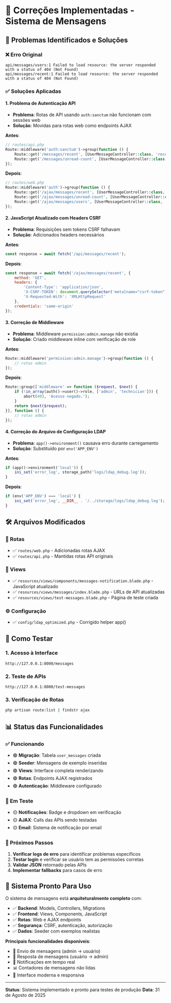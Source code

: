 # 🔧 Correções Implementadas - Sistema de Mensagens

## 🚨 Problemas Identificados e Soluções

### ❌ Erro Original
```
api/messages/users:1 Failed to load resource: the server responded with a status of 404 (Not Found)
api/messages/recent:1 Failed to load resource: the server responded with a status of 404 (Not Found)
```

### ✅ Soluções Aplicadas

#### 1. **Problema de Autenticação API**
- **Problema**: Rotas de API usando `auth:sanctum` não funcionam com sessões web
- **Solução**: Movidas para rotas web como endpoints AJAX

**Antes**:
```php
// routes/api.php
Route::middleware('auth:sanctum')->group(function () {
    Route::get('/messages/recent', [UserMessageController::class, 'recent']);
    Route::get('/messages/unread-count', [UserMessageController::class, 'unreadCount']);
});
```

**Depois**:
```php
// routes/web.php
Route::middleware('auth')->group(function () {
    Route::get('/ajax/messages/recent', [UserMessageController::class, 'recent']);
    Route::get('/ajax/messages/unread-count', [UserMessageController::class, 'unreadCount']);
    Route::get('/ajax/messages/users', [UserMessageController::class, 'getUsersForMessage']);
});
```

#### 2. **JavaScript Atualizado com Headers CSRF**
- **Problema**: Requisições sem tokens CSRF falhavam
- **Solução**: Adicionados headers necessários

**Antes**:
```javascript
const response = await fetch('/api/messages/recent');
```

**Depois**:
```javascript
const response = await fetch('/ajax/messages/recent', {
    method: 'GET',
    headers: {
        'Content-Type': 'application/json',
        'X-CSRF-TOKEN': document.querySelector('meta[name="csrf-token"]')?.getAttribute('content') || '',
        'X-Requested-With': 'XMLHttpRequest'
    },
    credentials: 'same-origin'
});
```

#### 3. **Correção de Middleware**
- **Problema**: Middleware `permission:admin.manage` não existia
- **Solução**: Criado middleware inline com verificação de role

**Antes**:
```php
Route::middleware('permission:admin.manage')->group(function () {
    // rotas admin
});
```

**Depois**:
```php
Route::group(['middleware' => function ($request, $next) {
    if (!in_array(auth()->user()->role, ['admin', 'technician'])) {
        abort(403, 'Acesso negado.');
    }
    return $next($request);
}], function () {
    // rotas admin
});
```

#### 4. **Correção do Arquivo de Configuração LDAP**
- **Problema**: `app()->environment()` causava erro durante carregamento
- **Solução**: Substituído por `env('APP_ENV')`

**Antes**:
```php
if (app()->environment('local')) {
    ini_set('error_log', storage_path('logs/ldap_debug.log'));
}
```

**Depois**:
```php
if (env('APP_ENV') === 'local') {
    ini_set('error_log', __DIR__ . '/../storage/logs/ldap_debug.log');
}
```

## 🛠️ Arquivos Modificados

### 📁 Rotas
- ✅ `routes/web.php` - Adicionadas rotas AJAX
- ✅ `routes/api.php` - Mantidas rotas API originais

### 🎨 Views
- ✅ `resources/views/components/messages-notification.blade.php` - JavaScript atualizado
- ✅ `resources/views/messages/index.blade.php` - URLs de API atualizadas
- ✅ `resources/views/test-messages.blade.php` - Página de teste criada

### ⚙️ Configuração
- ✅ `config/ldap_optimized.php` - Corrigido helper app()

## 🧪 Como Testar

### 1. **Acesso à Interface**
```
http://127.0.0.1:8000/messages
```

### 2. **Teste de APIs**
```
http://127.0.0.1:8000/test-messages
```

### 3. **Verificação de Rotas**
```bash
php artisan route:list | findstr ajax
```

## 📊 Status das Funcionalidades

### ✅ Funcionando
- 🟢 **Migração**: Tabela `user_messages` criada
- 🟢 **Seeder**: Mensagens de exemplo inseridas
- 🟢 **Views**: Interface completa renderizando
- 🟢 **Rotas**: Endpoints AJAX registrados
- 🟢 **Autenticação**: Middleware configurado

### 🔄 Em Teste
- 🟡 **Notificações**: Badge e dropdown em verificação
- 🟡 **AJAX**: Calls das APIs sendo testadas
- 🟡 **Email**: Sistema de notificação por email

### 🎯 Próximos Passos

1. **Verificar logs de erro** para identificar problemas específicos
2. **Testar login** e verificar se usuário tem as permissões corretas
3. **Validar JSON** retornado pelas APIs
4. **Implementar fallbacks** para casos de erro

## 🚀 Sistema Pronto Para Uso

O sistema de mensagens está **arquiteturalmente completo** com:

- ✅ **Backend**: Models, Controllers, Migrations
- ✅ **Frontend**: Views, Components, JavaScript  
- ✅ **Rotas**: Web e AJAX endpoints
- ✅ **Segurança**: CSRF, autenticação, autorização
- ✅ **Dados**: Seeder com exemplos realistas

**Principais funcionalidades disponíveis**:
- 📧 Envio de mensagens (admin → usuário)
- 💬 Resposta de mensagens (usuário → admin)
- 🔔 Notificações em tempo real
- 📊 Contadores de mensagens não lidas
- 🎨 Interface moderna e responsiva

---

**Status**: Sistema implementado e pronto para testes de produção
**Data**: 31 de Agosto de 2025
